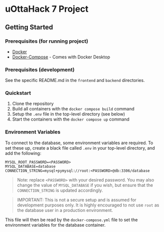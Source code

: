 # uOttaHack 7 Project

## Getting Started

### Prerequisites (for running project)

- [Docker](https://docs.docker.com/engine/install/)
- [Docker-Compose](https://docs.docker.com/engine/install/) - Comes with Docker Desktop

### Prerequisites (development)

See the specific README.md in the `frontend` and `backend` directories.

### Quickstart

1. Clone the repository
1. Build all containers with the `docker compose build` command
1. Setup the `.env` file in the top-level directory (see below)
1. Start the containers with the `docker compose up` command


### Environment Variables

To connect to the database, some environment variables are required. To set these up, create a black file called `.env` in your top-level directory, and add the following:

```env
MYSQL_ROOT_PASSWORD=<PASSWORD>
MYSQL_DATABASE=database
CONNECTION_STRING=mysql+pymysql://root:<PASSWORD>@db:3306/database
```

> Note: replace `<PASSWORD>` with your desired password. You may also change the value of `MYSQL_DATABASE` if you wish, but ensure that the `CONNECTION_STRING` is updated accordingly.

> IMPORTANT: This is not a secure setup and is assumed for development purposes only. It is highly encouraged to not use `root` as the database user in a production environment.

This file will then be read by the `docker-compose.yml` file to set the environment variables for the database container.